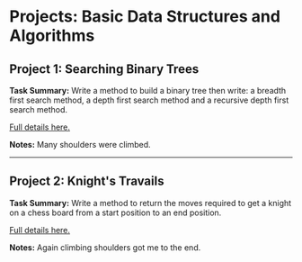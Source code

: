 # Projects: Basic Data Structures and Algorithms

## Project 1: Searching Binary Trees
**Task Summary:** Write a method to build a binary tree then write: a breadth first search method, a depth first search method and a recursive depth first search method.

[Full details here.](http://www.theodinproject.com/ruby-programming/data-structures-and-algorithms?ref=lnav)

**Notes:** Many shoulders were climbed.
___

## Project 2: Knight's Travails
**Task Summary:** Write a method to return the moves required to get a knight on a chess board from a start position to an end position.

[Full details here.](http://www.theodinproject.com/ruby-programming/data-structures-and-algorithms?ref=lnav)

**Notes:** Again climbing shoulders got me to the end.
